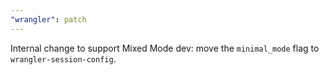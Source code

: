```yaml
---
"wrangler": patch
---
```


Internal change to support Mixed Mode dev: move the `minimal_mode` flag to `wrangler-session-config`.
